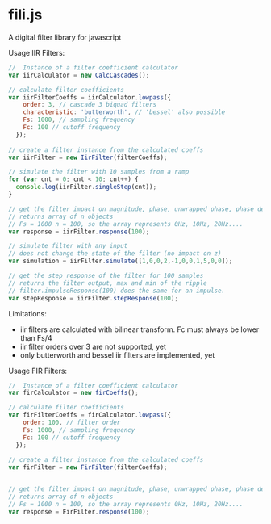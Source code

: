 fili.js
=======

A digital filter library for javascript

Usage IIR Filters:

```javascript
//  Instance of a filter coefficient calculator
var iirCalculator = new CalcCascades();

// calculate filter coefficients
var iirFilterCoeffs = iirCalculator.lowpass({
    order: 3, // cascade 3 biquad filters
    characteristic: 'butterworth', // 'bessel' also possible
    Fs: 1000, // sampling frequency
    Fc: 100 // cutoff frequency
  });
  
// create a filter instance from the calculated coeffs
var iirFilter = new IirFilter(filterCoeffs);

// simulate the filter with 10 samples from a ramp
for (var cnt = 0; cnt < 10; cnt++) {
  console.log(iirFilter.singleStep(cnt));
}

// get the filter impact on magnitude, phase, unwrapped phase, phase delay and group delay
// returns array of n objects
// Fs = 1000 n = 100, so the array represents 0Hz, 10Hz, 20Hz....
var response = iirFilter.response(100);

// simulate filter with any input
// does not change the state of the filter (no impact on z)
var simulation = iirFilter.simulate([1,0,0,2,-1,0,0,1,5,0,0]);

// get the step response of the filter for 100 samples
// returns the filter output, max and min of the ripple
// filter.impulseResponse(100) does the same for an impulse.
var stepResponse = iirFilter.stepResponse(100);
```

Limitations:
-   iir filters are calculated with bilinear transform. Fc must always be lower than Fs/4
-   iir filter orders over 3 are not supported, yet
-   only butterworth and bessel iir filters are implemented, yet

Usage FIR Filters:   

```javascript
//  Instance of a filter coefficient calculator
var firCalculator = new firCoeffs();

// calculate filter coefficients
var firFilterCoeffs = firCalculator.lowpass({
    order: 100, // filter order
    Fs: 1000, // sampling frequency
    Fc: 100 // cutoff frequency
  });
  
// create a filter instance from the calculated coeffs
var firFilter = new FirFilter(filterCoeffs);


// get the filter impact on magnitude, phase, unwrapped phase, phase delay and group delay
// returns array of n objects
// Fs = 1000 n = 100, so the array represents 0Hz, 10Hz, 20Hz....
var response = FirFilter.response(100);
```
